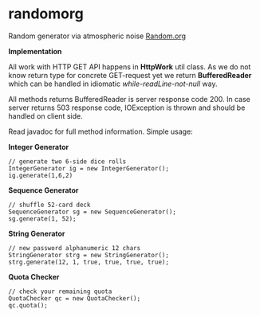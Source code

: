 randomorg
=========

Random generator via atmospheric noise [Random.org](http://random.org)

**Implementation**

All work with HTTP GET API happens in **HttpWork** util class. As we do not know
return type for concrete GET-request yet we return **BufferedReader** which
can be handled in idiomatic *while-readLine-not-null* way.

All methods returns BufferedReader is server response code 200.
In case server returns 503 response code, IOException is thrown and should be
handled on client side.

Read javadoc for full method information. Simple usage:

**Integer Generator**

    // generate two 6-side dice rolls
    IntegerGenerator ig = new IntegerGenerator();
    ig.generate(1,6,2)

**Sequence Generator**

    // shuffle 52-card deck
    SequenceGenerator sg = new SequenceGenerator();
    sg.generate(1, 52);

**String Generator**

    // new password alphanumeric 12 chars
    StringGenerator strg = new StringGenerator();
    strg.generate(12, 1, true, true, true, true);

**Quota Checker**

    // check your remaining quota
    QuotaChecker qc = new QuotaChecker();
    qc.quota();
